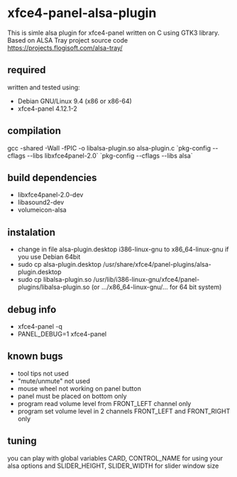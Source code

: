 # xfce4-panel-alsa-plugin
This is simle alsa plugin for xfce4-panel written on C using GTK3 library. Based on ALSA Tray project source code https://projects.flogisoft.com/alsa-tray/
## required
written and tested using:
- Debian GNU/Linux 9.4 (x86 or x86-64)
- xfce4-panel 4.12.1-2
## compilation
gcc -shared -Wall -fPIC -o libalsa-plugin.so alsa-plugin.c \`pkg-config --cflags --libs libxfce4panel-2.0\` \`pkg-config --cflags --libs alsa\`
## build dependencies
- libxfce4panel-2.0-dev
- libasound2-dev
- volumeicon-alsa
## instalation
- change in file alsa-plugin.desktop i386-linux-gnu to x86_64-linux-gnu if you use Debian 64bit
- sudo cp alsa-plugin.desktop /usr/share/xfce4/panel-plugins/alsa-plugin.desktop
- sudo cp libalsa-plugin.so /usr/lib/i386-linux-gnu/xfce4/panel-plugins/libalsa-plugin.so (or .../x86_64-linux-gnu/... for 64 bit system)
## debug info
- xfce4-panel -q
- PANEL_DEBUG=1 xfce4-panel
## known bugs
- tool tips not used
- "mute/unmute" not used
- mouse wheel not working on panel button
- panel must be placed on bottom only
- program read volume level from FRONT_LEFT channel only
- program set volume level in 2 channels FRONT_LEFT and FRONT_RIGHT only
## tuning
you can play with global variables CARD, CONTROL_NAME for using your alsa options and SLIDER_HEIGHT, SLIDER_WIDTH for slider window size
